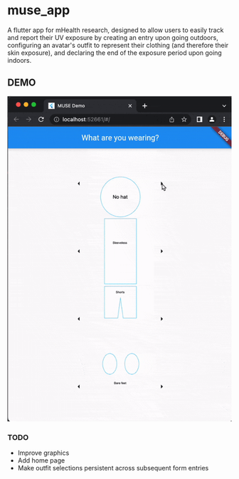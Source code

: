 # muse_app

A flutter app for mHealth research, designed to allow users to easily track and report their UV exposure by creating an entry upon going outdoors, configuring an avatar's outfit to represent their clothing (and therefore their skin exposure), and declaring the end of the exposure period upon going indoors.

## DEMO

![GIF Demo of app in action](demo.gif)


### TODO
- Improve graphics
- Add home page
- Make outfit selections persistent across subsequent form entries
